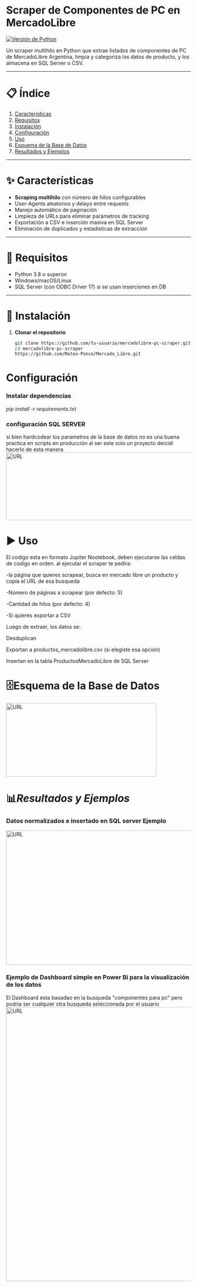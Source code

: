 # Scraper de Componentes de PC en MercadoLibre

[![Versión de Python](https://img.shields.io/badge/python-3.8%2B-azul)](https://python.org)  

Un scraper multihilo en Python que extrae listados de componentes de PC de MercadoLibre Argentina, limpia y categoriza los datos de producto, y los almacena en SQL Server o CSV.

---

# 📋 Índice

1. [Características](#-características)  
2. [Requisitos](#-requisitos)  
3. [Instalación](#-instalación)  
4. [Configuración](#-configuración)  
5. [Uso](#-uso)  
6. [Esquema de la Base de Datos](#-esquema-de-la-base-de-datos)  
8. [Resultados y Ejemplos](#-resultados-y-ejemplos)  
---

# ✨ Características

- **Scraping multihilo** con número de hilos configurables  
- User-Agents aleatorios y delays entre requests 
- Manejo automático de paginación  
- Limpieza de URLs para eliminar parámetros de tracking  
- Exportación a CSV e inserción masiva en SQL Server  
- Eliminación de duplicados y estadísticas de extracción  

---

# 🔧 Requisitos

- Python 3.8 o superior  
- Windows/macOS/Linux  
- SQL Server (con ODBC Driver 17) si se usan inserciones en DB  

---

# 🚀 Instalación

1. **Clonar el repositorio**  
   ```bash
   git clone https://github.com/tu-usuario/mercadolibre-pc-scraper.git
   cd mercadolibre-pc-scraper
   https://github.com/Mateo-Ponce/Mercado_Libre.git

# Configuración
### Instalar dependencias
*pip install -r requirements.txt*

### configuración SQL SERVER

si bien hardcodear los parametros de la base de datos no es una buena practica en scripts en producción al ser este solo un proyecto deicidí hacerlo de esta manera
<img src="Images/dataBaseConfing.png" alt="URL" width="854" height="184">



# ▶️ Uso 
El codigo esta en formato Jupiter Nootebook, deben ejecutarse las celdas de codigo en orden.
al ejecutar el scraper te pedira:



-la página que quieres scrapear, busca en mercado libre un producto y copia el URL de esa busqueda

-Número de páginas a scrapear (por defecto: 5)

-Cantidad de hilos (por defecto: 4)

-Si quieres exportar a CSV

Luego de extraer, los datos se:

Desduplican

Exportan a productos_mercadolibre.csv (si elegiste esa opción)

Insertan en la tabla ProductosMercadoLibre de SQL Server


# 🗄️Esquema de la Base de Datos
<img src="Images/esquema_tabla2.png" alt="URL" width="410" height="200">



# 📊*Resultados y Ejemplos*

### Datos normalizados e insertado en SQL server Ejemplo

<img src="Images/SQL_SERVER.png" alt="URL" width="1231" height="366">

### Ejemplo de Dashboard simple en Power Bi para la visualización de los datos
El Dashboard esta basadao en la busqueda "componentes para pc" pero podria ser cualquier otra busqueda seleccionada por el usuario
<img src="Images/dashboard_page-0001.jpg" alt="URL" width="1308" height="745">
